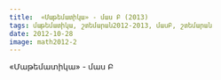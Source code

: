```yaml
---
title:  «Մաթեմատիկա» - մաս Բ (2013)
tags: մաթեմատիկա, շտեմարան2012-2013, մասԲ, շտեմարան
date: 2012-10-28
image: math2012-2
---
```



«Մաթեմատիկա» - մաս Բ